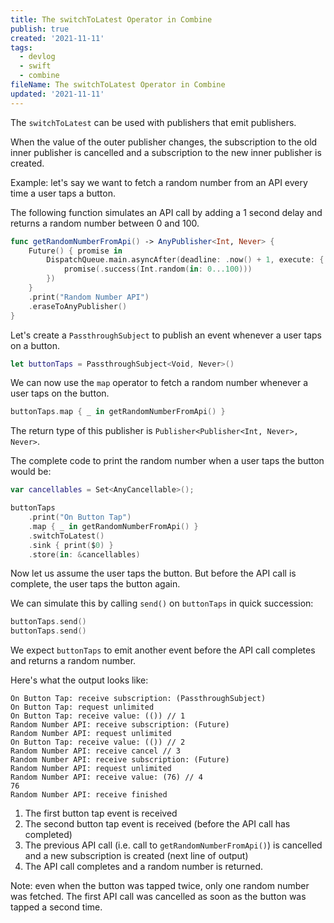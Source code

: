 ```yaml
---
title: The switchToLatest Operator in Combine
publish: true
created: '2021-11-11'
tags:
  - devlog
  - swift
  - combine
fileName: The switchToLatest Operator in Combine
updated: '2021-11-11'
---
```


The `switchToLatest` can be used with publishers that emit publishers.

When the value of the outer publisher changes, the subscription to the old inner publisher is cancelled and a subscription to the new inner publisher is created.

Example: let's say we want to fetch a random number from an API every time a user taps a button.

The following function simulates an API call by adding a 1 second delay and returns a random number between 0 and 100.

```swift
func getRandomNumberFromApi() -> AnyPublisher<Int, Never> {
    Future() { promise in
        DispatchQueue.main.asyncAfter(deadline: .now() + 1, execute: {
            promise(.success(Int.random(in: 0...100)))
        })
    }
    .print("Random Number API")
    .eraseToAnyPublisher()
}
```

Let's create a `PassthroughSubject` to publish an event whenever a user taps on a button.

```swift
let buttonTaps = PassthroughSubject<Void, Never>()
```

We can now use the `map` operator to fetch a random number whenever a user taps on the button.

```swift
buttonTaps.map { _ in getRandomNumberFromApi() }
```

The return type of this publisher is `Publisher<Publisher<Int, Never>, Never>`.

The complete code to print the random number when a user taps the button would be:

```swift
var cancellables = Set<AnyCancellable>();

buttonTaps
    .print("On Button Tap")
    .map { _ in getRandomNumberFromApi() }
    .switchToLatest()
    .sink { print($0) }
    .store(in: &cancellables)
```

Now let us assume the user taps the button. But before the API call is complete, the user taps the button again.

We can simulate this by calling `send()` on `buttonTaps` in quick succession:

```swift
buttonTaps.send()
buttonTaps.send()
```

We expect `buttonTaps` to emit another event before the API call completes and returns a random number.

Here's what the output looks like:

```
On Button Tap: receive subscription: (PassthroughSubject)
On Button Tap: request unlimited
On Button Tap: receive value: (()) // 1
Random Number API: receive subscription: (Future)
Random Number API: request unlimited
On Button Tap: receive value: (()) // 2
Random Number API: receive cancel // 3
Random Number API: receive subscription: (Future)
Random Number API: request unlimited
Random Number API: receive value: (76) // 4
76
Random Number API: receive finished
```

1. The first button tap event is received
2. The second button tap event is received (before the API call has completed)
3. The previous API call (i.e. call to `getRandomNumberFromApi()`) is cancelled and a new subscription is created (next line of output)
4. The API call completes and a random number is returned.

Note: even when the button was tapped twice, only one random number was fetched. The first API call was cancelled as soon as the button was tapped a second time.

